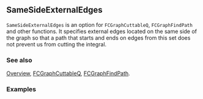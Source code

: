 ## SameSideExternalEdges

`SameSideExternalEdges` is an option for `FCGraphCuttableQ`, `FCGraphFindPath` and other functions. It specifies external edges located on the same side of the graph so that a path that starts and ends on edges from this set does not prevent us from cutting the integral.

### See also

[Overview](Extra/FeynCalc.md), [FCGraphCuttableQ](FCGraphCuttableQ.md), [FCGraphFindPath](FCGraphFindPath.md).

### Examples